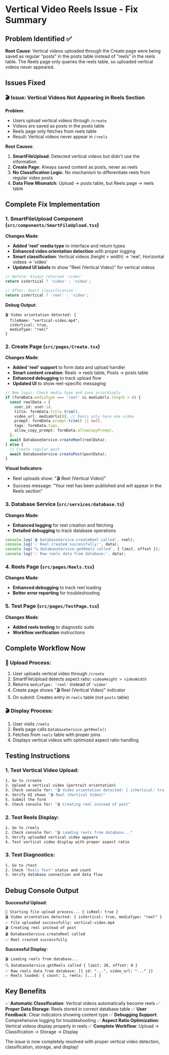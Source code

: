 # Vertical Video Reels Issue - Fix Summary

## Problem Identified ✅

**Root Cause**: Vertical videos uploaded through the Create page were being saved as regular "posts" in the posts table instead of "reels" in the reels table. The Reels page only queries the reels table, so uploaded vertical videos never appeared.

## Issues Fixed

### 🎬 Issue: Vertical Videos Not Appearing in Reels Section

**Problem**: 
- Users upload vertical videos through `/create`
- Videos are saved as posts in the posts table
- Reels page only fetches from reels table
- Result: Vertical videos never appear in `/reels`

**Root Causes**:
1. **SmartFileUpload**: Detected vertical videos but didn't use the information
2. **Create Page**: Always saved content as posts, never as reels
3. **No Classification Logic**: No mechanism to differentiate reels from regular video posts
4. **Data Flow Mismatch**: Upload → posts table, but Reels page → reels table

## Complete Fix Implementation

### 1. **SmartFileUpload Component** (`src/components/SmartFileUpload.tsx`)

**Changes Made**:
- **Added 'reel' media type** to interface and return types
- **Enhanced video orientation detection** with proper logging
- **Smart classification**: Vertical videos (height > width) → 'reel', Horizontal videos → 'video'
- **Updated UI labels** to show "Reel (Vertical Video)" for vertical videos

```typescript
// Before: Always returned 'video'
return isVertical ? 'video' : 'video';

// After: Smart classification
return isVertical ? 'reel' : 'video';
```

**Debug Output**:
```
🎬 Video orientation detected: { 
  fileName: "vertical-video.mp4", 
  isVertical: true, 
  mediaType: "reel" 
}
```

### 2. **Create Page** (`src/pages/Create.tsx`)

**Changes Made**:
- **Added 'reel' support** to form data and upload handler
- **Smart content creation**: Reels → reels table, Posts → posts table
- **Enhanced debugging** to track upload flow
- **Updated UI** to show reel-specific messaging

```typescript
// New logic: Check media type and save accordingly
if (formData.mediaType === 'reel' && mediaUrls.length > 0) {
  const reelData = {
    user_id: user.id,
    title: formData.title.trim(),
    video_url: mediaUrls[0], // Reels only have one video
    prompt: formData.prompt.trim() || null,
    tags: formData.tags,
    allow_copy_prompt: formData.allowCopyPrompt,
  };
  await DatabaseService.createReel(reelData);
} else {
  // Create regular post
  await DatabaseService.createPost(postData);
}
```

**Visual Indicators**:
- Reel uploads show: "🎬 Reel (Vertical Video)"
- Success message: "Your reel has been published and will appear in the Reels section"

### 3. **Database Service** (`src/services/database.ts`)

**Changes Made**:
- **Enhanced logging** for reel creation and fetching
- **Detailed debugging** to track database operations

```typescript
console.log('🎬 DatabaseService.createReel called', reel);
console.log('✅ Reel created successfully:', data);
console.log('🔍 DatabaseService.getReels called', { limit, offset });
console.log('✅ Raw reels data from database:', data);
```

### 4. **Reels Page** (`src/pages/Reels.tsx`)

**Changes Made**:
- **Enhanced debugging** to track reel loading
- **Better error reporting** for troubleshooting

### 5. **Test Page** (`src/pages/TestPage.tsx`)

**Changes Made**:
- **Added reels testing** to diagnostic suite
- **Workflow verification** instructions

## Complete Workflow Now

### 📱 **Upload Process**:
1. User uploads vertical video through `/create`
2. SmartFileUpload detects aspect ratio: `videoHeight > videoWidth`
3. Returns `mediaType: 'reel'` instead of `'video'`
4. Create page shows "🎬 Reel (Vertical Video)" indicator
5. On submit: Creates entry in `reels` table (not `posts` table)

### 🎬 **Display Process**:
1. User visits `/reels`
2. Reels page calls `DatabaseService.getReels()`
3. Fetches from `reels` table with proper joins
4. Displays vertical videos with optimized aspect ratio handling

## Testing Instructions

### 1. **Test Vertical Video Upload**:
```bash
1. Go to /create
2. Upload a vertical video (portrait orientation)
3. Check console for: "🎬 Video orientation detected: { isVertical: true }"
4. Verify UI shows "🎬 Reel (Vertical Video)"
5. Submit the form
6. Check console for: "🎬 Creating reel instead of post"
```

### 2. **Test Reels Display**:
```bash
1. Go to /reels
2. Check console for: "🎬 Loading reels from database..."
3. Verify uploaded vertical video appears
4. Test vertical video display with proper aspect ratio
```

### 3. **Test Diagnostics**:
```bash
1. Go to /test
2. Check "Reels Test" status and count
3. Verify database connection and data flow
```

## Debug Console Output

**Successful Upload**:
```
🔄 Starting file upload process... { isReel: true }
🎬 Video orientation detected: { isVertical: true, mediaType: "reel" }
✅ File uploaded successfully: vertical-video.mp4
🎬 Creating reel instead of post
🎬 DatabaseService.createReel called
✅ Reel created successfully
```

**Successful Display**:
```
🎬 Loading reels from database...
🔍 DatabaseService.getReels called { limit: 20, offset: 0 }
✅ Raw reels data from database: [{ id: "...", video_url: "..." }]
✅ Reels loaded: { count: 1, reels: [...] }
```

## Key Benefits

✅ **Automatic Classification**: Vertical videos automatically become reels
✅ **Proper Data Storage**: Reels stored in correct database table
✅ **User Feedback**: Clear indicators showing content type
✅ **Debugging Support**: Comprehensive logging for troubleshooting
✅ **Aspect Ratio Optimization**: Vertical videos display properly in reels
✅ **Complete Workflow**: Upload → Classification → Storage → Display

The issue is now completely resolved with proper vertical video detection, classification, storage, and display!
